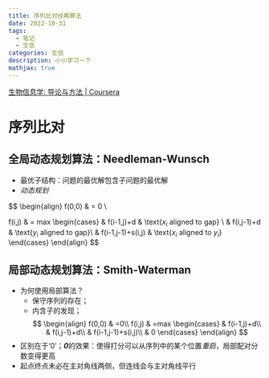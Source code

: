 ```yaml
---
title: 序列比对经典算法
date: 2022-10-31
tags:
  - 笔记
  - 生信
categories: 生信
description: 小小学习一下
mathjax: true
---
```

  
[生物信息学: 导论与方法 | Coursera](https://www.coursera.org/learn/sheng-wu-xin-xi-xue)    
  
# 序列比对
## 全局动态规划算法：Needleman-Wunsch
- 最优子结构：问题的最优解包含子问题的最优解
- *动态规划*
  
$$
\begin{align}
f(0,0) & =  0 \\

f(i,j) & =  max
	\begin{cases}
	& f(i-1,j)+d & \text{$x_i$ aligned to gap} \\
	& f(i,j-1)+d & \text{$y_i$ aligned to gap}\\
	& f(i-1,j-1)+s(i,j) & \text{$x_i$ aligned to $y_i$}
	\end{cases}
\end{align}
$$
## 局部动态规划算法：Smith-Waterman
- 为何使用局部算法？
	- 保守序列的存在；
	- 内含子的发现；
$$
\begin{align}
f(0,0) & =0\\
f(i,j) & =max
	\begin{cases}
	& f(i-1,j)+d\\
	& f(i,j-1)+d\\
	& f(i-1,j-1)+s(i,j)\\
	& 0
	\end{cases}
\end{align}
$$
- 区别在于‘0’；***0***的效果：使得打分可以从序列中的某个位置*重启*，局部配对分数变得更高
- 起点终点未必在主对角线两侧，但连线会与主对角线平行

